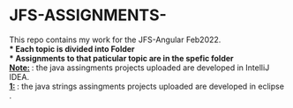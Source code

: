 # JFS-ASSIGNMENTS-
This repo contains my work  for the JFS-Angular Feb2022.<br>
<b> * Each topic is divided into Folder </b><br>
<b> * Assignments to that paticular topic are in the spefic folder </b></br>
<b><u> Note:</u> </b>: the java assingments projects  uploaded are developed in IntelliJ IDEA.</br>
<b><u> 1:</u> </b>: the java strings assingments projects  uploaded are developed in eclipse .

